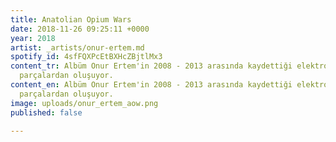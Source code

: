```yaml
---
title: Anatolian Opium Wars
date: 2018-11-26 09:25:11 +0000
year: 2018
artist: _artists/onur-ertem.md
spotify_id: 4sfFQXPcEtBXHcZBjtlMx3
content_tr: Albüm Onur Ertem'in 2008 - 2013 arasında kaydettiği elektronik fusion
  parçalardan oluşuyor.
content_en: Albüm Onur Ertem'in 2008 - 2013 arasında kaydettiği elektronik fusion
  parçalardan oluşuyor.
image: uploads/onur_ertem_aow.png
published: false

---
```

